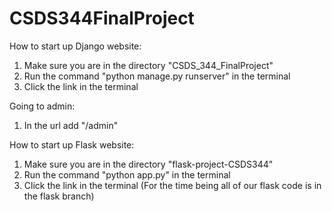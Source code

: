 # CSDS344FinalProject
How to start up Django website:
1. Make sure you are in the directory "CSDS_344_FinalProject"
2. Run the command "python manage.py runserver" in the terminal
3. Click the link in the terminal

Going to admin:
1. In the url add "/admin"

How to start up Flask website:
1. Make sure you are in the directory "flask-project-CSDS344"
2. Run the command "python app.py" in the terminal
3. Click the link in the terminal
(For the time being all of our flask code is in the flask branch)
